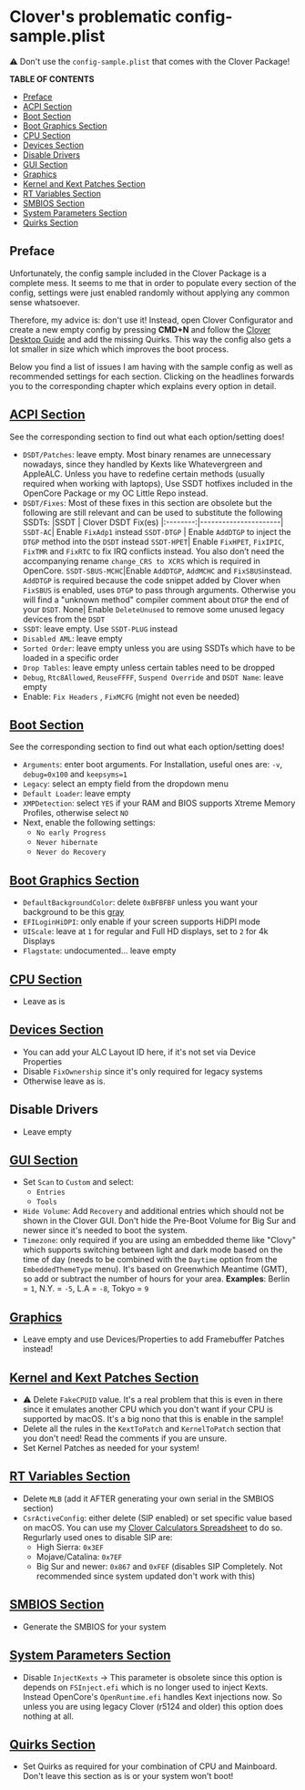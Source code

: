 # Clover's problematic config-sample.plist

:warning: Don't use the `config-sample.plist` that comes with the Clover Package!

**TABLE OF CONTENTS**

- [Preface](#preface)
- [ACPI Section](#acpi-section)
- [Boot Section](#boot-section)
- [Boot Graphics Section](#boot-graphics-section)
- [CPU Section](#cpu-section)
- [Devices Section](#devices-section)
- [Disable Drivers](#disable-drivers)
- [GUI Section](#gui-section)
- [Graphics](#graphics)
- [Kernel and Kext Patches Section](#kernel-and-kext-patches-section)
- [RT Variables Section](#rt-variables-section)
- [SMBIOS Section](#smbios-section)
- [System Parameters Section](#system-parameters-section)
- [Quirks Section](#quirks-section)

## Preface
Unfortunately, the config sample included in the Clover Package is a complete mess. It seems to me that in order to populate every section of the config, settings were just enabled randomly without applying any common sense whatsoever.

Therefore, my advice is: don't use it! Instead, open Clover Configurator and create a new empty config by pressing **CMD+N** and follow the [Clover Desktop Guide](https://hackintosh.gitbook.io/r-hackintosh-vanilla-desktop-guide/) and add the missing Quirks. This way the config also gets a lot smaller in size which which improves the boot process.

Below you find a list of issues I am having with the sample config as well as recommended settings for each section. Clicking on the headlines forwards you to the corresponding chapter which explains every option in detail.

## [ACPI Section](https://github.com/5T33Z0/Clover-Crate/tree/main/ACPI)
See the corresponding section to find out what each option/setting does!

- `DSDT/Patches`: leave empty. Most binary renames are unnecessary nowadays, since they handled by Kexts like Whatevergreen and AppleALC. Unless you have to redefine certain methods (usually required when working with laptops), Use SSDT hotfixes included in the OpenCore Package or my OC Little Repo instead.
- `DSDT/Fixes`: Most of these fixes in this section are obsolete but the following are still relevant and can be used to substitute the following SSDTs:
	|SSDT | Clover DSDT Fix(es)
	|:--------:|----------------------|
	`SSDT-AC`| Enable `FixAdp1` instead
	`SSDT-DTGP` | Enable `AddDTGP` to inject the `DTGP` method into the `DSDT` instead
	`SSDT-HPET`| Enable `FixHPET`, `FixIPIC`, `FixTMR` and `FixRTC` to fix IRQ conflicts instead. You also don’t need the accompanying rename `change_CRS to XCRS` which is required in OpenCore.
	`SSDT-SBUS-MCHC`|Enable `AddDTGP`, `AddMCHC` and `FixSBUS`instead. `AddDTGP` is required because the code snippet added by Clover when `FixSBUS` is enabled, uses `DTGP` to pass through arguments. Otherwise you will find a "unknown method" compiler comment about `DTGP` the end of your `DSDT`.
	None| Enable `DeleteUnused` to remove some unused legacy devices from the `DSDT`
- `SSDT`: leave empty. Use `SSDT-PLUG` instead
- `Disabled AML`: leave empty
- `Sorted Order`: leave empty unless you are using SSDTs which have to be loaded in a specific order
- `Drop Tables`: leave empty unless certain tables need to be dropped
- `Debug`, `Rtc8Allowed`, `ReuseFFFF`, `Suspend Override` and `DSDT Name`: leave empty
- Enable: `Fix Headers`	, `FixMCFG` (might not even be needed)

## [Boot Section](https://github.com/5T33Z0/Clover-Crate/tree/main/Boot)
See the corresponding section to find out what each option/setting does!

- `Arguments`: enter boot arguments. For Installation, useful ones are: `-v`, `debug=0x100` and `keepsyms=1`
- `Legacy`: select an empty field from the dropdown menu
- `Default Loader`: leave empty
- `XMPDetection`: select `YES` if your RAM and BIOS supports Xtreme Memory Profiles, otherwise select `NO`
- Next, enable the following settings:
	- `No early Progress`
	- `Never hibernate`
	- `Never do Recovery`

## [Boot Graphics Section](https://github.com/5T33Z0/Clover-Crate/tree/main/Boot_Graphics#readme)

- `DefaultBackgroundColor`: delete `0xBFBFBF` unless you want your background to be this [gray](https://www.htmlcsscolor.com/hex/BFBFBF)
- `EFILoginHiDPI`: only enable if your screen supports HiDPI mode
- `UIScale`: leave at `1` for regular and Full HD displays, set to `2` for 4k Displays 
- `Flagstate`: undocumented… leave empty

## [CPU Section](https://github.com/5T33Z0/Clover-Crate/tree/main/CPU)

- Leave as is

## [Devices Section](https://github.com/5T33Z0/Clover-Crate/tree/main/Devices)

- You can add your ALC Layout ID here, if it's not set via Device Properties
- Disable `FixOwnership` since it's only required for legacy systems
- Otherwise leave as is.

## Disable Drivers

- Leave empty

## [GUI Section](https://github.com/5T33Z0/Clover-Crate/tree/main/GUI)
- Set `Scan` to `Custom` and select:
	- `Entries`
	- `Tools`
- `Hide Volume`: Add `Recovery` and additional entries which should not be shown in the Clover GUI. Don't hide the Pre-Boot Volume for Big Sur and newer since it's needed to boot the system.
- `Timezone`: only required if you are using an embedded theme like "Clovy" which supports switching between light and dark mode based on the time of day (needs to be combined with the `Daytime` option from the `EmbeddedThemeType` menu). It's based on Greenwhich Meantime (GMT), so add or subtract the number of hours for your area. **Examples**: Berlin = `1`, N.Y. = `-5`, L.A = `-8`, Tokyo = `9`

## [Graphics](https://github.com/5T33Z0/Clover-Crate/tree/main/Graphics)

- Leave empty and use Devices/Properties to add Framebuffer Patches instead!

## [Kernel and Kext Patches Section](https://github.com/5T33Z0/Clover-Crate/tree/main/Kernel_And_Kext_Patches)

- :warning: Delete `FakeCPUID` value. It's a real problem that this is even in there since it emulates another CPU which you don't want if your CPU is supported by macOS. It's a big nono that this is enable in the sample!
- Delete all the rules in the `KextToPatch` and `KernelToPatch` section that you don't need! Read the comments if you are unsure.
- Set Kernel Patches as needed for your system!

## [RT Variables Section](https://github.com/5T33Z0/Clover-Crate/tree/main/RtVariables)

- Delete `MLB` (add it AFTER generating your own serial in the SMBIOS section)
- `CsrActiveConfig`: either delete (SIP enabled) or set specific value based on macOS. You can use my [Clover Calculators Spreadsheet](https://github.com/5T33Z0/Clover-Crate/tree/main/Xtras) to do so. Regurlarly used ones to disable SIP are:
	- High Sierra: `0x3EF`
	- Mojave/Catalina: `0x7EF`
	- Big Sur and newer: `0x867` and `0xFEF` (disables SIP Completely. Not recommended since system updated don't work with this) 

## [SMBIOS Section](https://github.com/5T33Z0/Clover-Crate/tree/main/SMBIOS)

- Generate the SMBIOS for your system

## [System Parameters Section](https://github.com/5T33Z0/Clover-Crate/tree/main/System_Parameters)

- Disable `InjectKexts` &rarr; This parameter is obsolete since this option is depends on `FSInject.efi` which is no longer used to inject Kexts. Instead OpenCore's `OpenRuntime.efi` handles Kext injections now. So unless you are using legacy Clover (r5124 and older) this option does nothing at all.

## [Quirks Section](https://github.com/5T33Z0/Clover-Crate/tree/main/Quirks)

- Set Quirks as required for your combination of CPU and Mainboard. Don't leave this section as is or your system won't boot!
